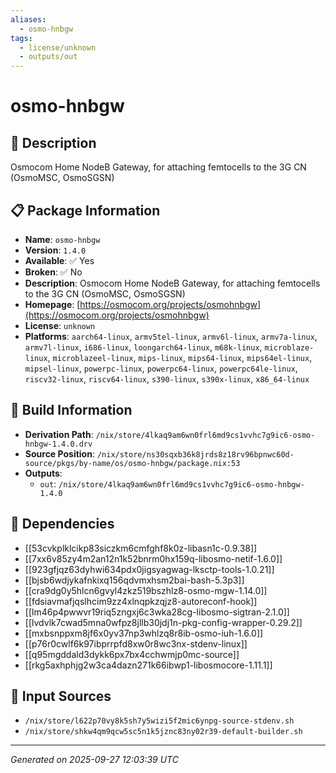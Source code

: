 ```yaml
---
aliases:
  - osmo-hnbgw
tags:
  - license/unknown
  - outputs/out
---
```


# osmo-hnbgw

## 📝 Description

Osmocom Home NodeB Gateway, for attaching femtocells to the 3G CN (OsmoMSC, OsmoSGSN)

## 📋 Package Information

- **Name**: `osmo-hnbgw`
- **Version**: `1.4.0`
- **Available**: ✅ Yes
- **Broken**: ✅ No
- **Description**: Osmocom Home NodeB Gateway, for attaching femtocells to the 3G CN (OsmoMSC, OsmoSGSN)
- **Homepage**: [https://osmocom.org/projects/osmohnbgw](https://osmocom.org/projects/osmohnbgw)
- **License**: `unknown`
- **Platforms**: `aarch64-linux`, `armv5tel-linux`, `armv6l-linux`, `armv7a-linux`, `armv7l-linux`, `i686-linux`, `loongarch64-linux`, `m68k-linux`, `microblaze-linux`, `microblazeel-linux`, `mips-linux`, `mips64-linux`, `mips64el-linux`, `mipsel-linux`, `powerpc-linux`, `powerpc64-linux`, `powerpc64le-linux`, `riscv32-linux`, `riscv64-linux`, `s390-linux`, `s390x-linux`, `x86_64-linux`

## 🔧 Build Information

- **Derivation Path**: `/nix/store/4lkaq9am6wn0frl6md9cs1vvhc7g9ic6-osmo-hnbgw-1.4.0.drv`
- **Source Position**: `/nix/store/ns30sqxb36k8jrds8z18rv96bpnwc60d-source/pkgs/by-name/os/osmo-hnbgw/package.nix:53`
- **Outputs**:
  - `out`:  `/nix/store/4lkaq9am6wn0frl6md9cs1vvhc7g9ic6-osmo-hnbgw-1.4.0`

## 🔗 Dependencies

- [[53cvkplklcikp83siczkm6cmfghf8k0z-libasn1c-0.9.38]]
- [[7xx6v85zy4m2an12n1k52bnrm0hx159q-libosmo-netif-1.6.0]]
- [[923gfjqz63dyhwi634pdx0jigsyagwag-lksctp-tools-1.0.21]]
- [[bjsb6wdjykafnkixq156qdvmxhsm2bai-bash-5.3p3]]
- [[cra9dg0y5hlcn6gvyl4zkz519bszhlz8-osmo-mgw-1.14.0]]
- [[fdsiavmafjqslhcim9zz4xlnqpkzqjz8-autoreconf-hook]]
- [[lm46p4pwwvr19riq5zngxj6c3wka28cg-libosmo-sigtran-2.1.0]]
- [[lvdvlk7cwad5mna0wfpz8jllb30jdj1n-pkg-config-wrapper-0.29.2]]
- [[mxbsnppxm8jf6x0yv37np3whlzq8r8ib-osmo-iuh-1.6.0]]
- [[p76r0cwlf6k97ibprrpfd8xw0r8wc3nx-stdenv-linux]]
- [[q95mgddald3dykk6px7bx4cchwmjp0mc-source]]
- [[rkg5axhphjg2w3ca4dazn271k66ibwp1-libosmocore-1.11.1]]

## 📁 Input Sources

- `/nix/store/l622p70vy8k5sh7y5wizi5f2mic6ynpg-source-stdenv.sh`
- `/nix/store/shkw4qm9qcw5sc5n1k5jznc83ny02r39-default-builder.sh`

---
*Generated on 2025-09-27 12:03:39 UTC*
